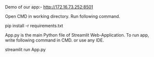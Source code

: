 Demo of our app:-
http://172.16.73.252:8501

Open CMD in working directory.
Run following command.

pip install -r requirements.txt

App.py is the main Python file of Streamlit Web-Application.
To run app, write following command in CMD. or use any IDE.

streamlit run App.py
